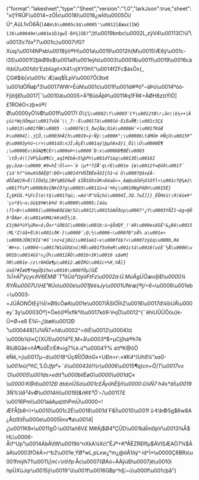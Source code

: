 {"format":"lakesheet","type":"Sheet","version":"1.0","larkJson":true,"sheet":"xí]ÝRÛF\u0014~zÓÎx\u0018I\u0016¿wÌô\u0005Òi/Ú^¸AüL1vÒ6Ã(`lÀÆm\b\u0005câ$\u0005'\u0012[Ææa¢]IW}îJ6\u00049e\u001e1ÒJgwÏ·ß®¾]Ùß?`\"¡\t\u0019bnbc\u0002L,zÿV4\u00113C½l¹\u0013\r7öx²7\u001c¡\u0007\fG?Xúq/\u0014NPsb\u0018ÿõ®H\u001a\u0019\u0012ñ(M\u0015!Æ6ÿ\u001c-ì3S\u0001f2þkØ8o$\u001aß\u001eÿls\u0003\u0001&\u0011\u0019\u0016cáñ\bÙ\u001d\t'Ezblügñ±X41:vjXY0hl\"\u0014fZFc$ásÖx{_ÇG#$ib|x\u001c`Æ)aq$ÎLpV\u0007Ôì3tx¢\u001dÖÑaþ²3\u0017WW>ÈúN\u001c\u001f\u001d#®ö³¬ãÞü\u0014ºóó­Fjlô§Ð\u0017|¯\u0010à\u0005>À³BûòÃþÞ\u0011#q1FR¢÷ÄØH8z¤ÝîÒ|£1ROêO<zþ»ó®/Ø\u0000yÓ¼©\u001f\u0017*I 0`lÇ¾\u0002\f\u0003¨Cª\u0012tØ\r¡ãn\\b¼×+|ÂçüiºWçñÓmµz\u0017vÚê´\\_7:-ß\u0017à\u0001ë·ßißuÑ¶;\u001c5Ç£\u0013\u001fÑK\u0005 ·\u0007è­¦S¸ðw{Äæ;Oìë\u0006H¯+\u001fKóÆ Þ\u0004[;.jÇÛ,\u0003ÞÂ[h\u0019»ÿ:Ñÿ:\u0006°;\u00006\tâMÚm ÞÑçU\u0015¥^@\u0003y©ú¬\r¤\u001dâ\nJÎ¡ÃçÉ\u001aý|þµñêxã}ì¸Ôï\\Ü\u0000È¶ ;\u0000Èv\bÙA@¶CÈr\u000eÞ÷\u0000´­Ð:x\u0006Ð¶BË\u0003´\tÔ¡4((]VP¾åzØ¶Cc¸aqî¥EbÁ«5¼þP©\u001dÝì&q\u0013ß\u0016Igy¡ãzø~\u0000¸#9=hÎ:Ül=>¬´è (µª²7ZÅ'q\rÈ\u001e {ø\u0012Y=@öð\u001f´ {ìá'h?^öèwXöðÀÊ@?:ÐÒ+\u0014YVÓÏÐËeåôI{ñ1¬ú Ù\u0007@ãs£Â-dÖÎæQ]R«Ë(lÌÓd¾L]BY¾BðZêwÕ £ÍÑîÚXsÜK»DëaÙ«»¸Àø@uóÜë½ÙîõÝl÷\u001cT@¼è2\u0017ÝsP\u000bð¢{NÞ{Ò?g\u0003\u0011ù×ä'®hç\u0019NgPêD©\u0015È}Ï¿§KÚâ.ª¼FcÎ(e\t§\u0017qú¡.=Aó²R^Uåçhú\u0004Í,3Q.7wÍ]}}_ËÕH¢ù\\R)êùe¥²¨çsº$½~o;öü$$®W\b®d 9\u0000\u0005;[áó±\fî<Ð<\u0000í\u000eÐð£ûW/5û\u0012\u0015öAÖðzp\u0007²¿Ý\u0003YÃÏî¬ág÷@Öð³ÔAør.è\u001a©M4/kKsHÎ½¦Q.£3jNéªùY¼úRe«ê¡Ôx­r³úÓ6SC\u000b\u001b:ù¬§ÔdQÝ_!'èR\u000es8SÊ²&¿Ðê\u0015:ML²Z)áâ+ß\b\u001cðK·}\u0000´;@;½\u0006~\u000fÐ°zÃ% a\u001e¤\u000bJÒN]9Í£¹#õ¨\nz×£jÐüí\u001eèI~v\u000fô$?»\u0007zý£q\u000b,Rè´#Þ×x.\u0004~\u0017WìüÙX£nú¦RÑ\u001f5o9eR\u001ctá\u0016(u¢È¯½Å\u0006\u001b\u0014Gõ¹v¿Ü%\u0012ÃÒ\u001b÷IK\u0019 ±$eM] ñR\u001e-/z\r6HÜø¶µ\u0012.æÐÎRû\u001c+%¥,©Å]}úaã7#ÎæQ¶ªægÛþîhw\u0018\u000fÓµ]`ü£%Ï±ÁÎ°ýçycðV6ÉMØ¯T³ôÙá²¤ýóFtFz\u0002á:Ú­.MúÃgÚÖæo§ìÐ\u0000¼RYÄ\u0007U\\H£¹#Úo\u000e\u001fëësJy\u0001UNræ[®j/=6*=\u0006\u001eb÷\u0003­=JÚÃONÕtEý½Í/»ØßcÔøA\u001e\u0007íÂSìÓÏñZ\u0016\u0017d¼îòUÂ\u000ey¯3y\u0003Óº]+Öeô(I®Îxflkºô\u0017kô9·V«jÒ\u0012^{¨ëhiUÛÛÖóu}k­Û×Ø+eß È¾î¬¿\bøè\u0012Ð ¹\u000448]1J¾Ñ7×ñã\u0002^=ðiÈ\u0012\u0004)¤\u000b¼)ì«Ç{XÚ5\u0014²E,M+å\u0003º$=µCj[há®h7èRIü8Gåé<ñÁ¶úôÊ\rÉ#×ig7%è.ú°\u0004Ý% a\tºK@ôÒëÑê,>¡\u0017µ¬_ã\u0018^ÜçRÎ(Õ9òG«+UÐn>r·:«¥K4^)Uhß¼\"xaG-\u001eü{ºñC¸¹LÒJfpº+¨ô\u00043ô!½r\u0006\u0015¶q)cn+Õ]T\u0017v±´O\u0005\u001ds>eã\t¹\u000biîÉøG\u0000\u001dÇ«\u0000:K@ã\u0012Ð ãta\nÜSo\u001c£ÅyühË§ñ\u0000:û¼Ñ7·h4s*ãÍ\u00193Ñ%\tå²4v©\u0014ñì\u0019]&ñK¢³Ô´¬¦_\u00117£\u0016Pm\\\u001aãAµq\thPmÜ\u0000=!ÆFÅ[b8<I+\u0010\u001c2É\u0018\u001d`F&Ì\u0010\u001f û·¢\b©5g$6w8A¿Å¤ß\tÏ\u000e\u0005Ïmx¶a\u0014|¿\u0011K8«\u0011gÓ·\u001añ6V£ M#Áj$Ø4²ÇÛD\u001bâÎm0pV\u0013¾Å$HL\u0006-Å\f^Up¹\u0014ÁbÃ\tW\u0019õ^nXkA¼Xc\"ËJº+KºÂÈZRÐfIµ$ÁVISÆAÒ7¾$ÂáÀ\u0003fÒèÁ>r^b2\u001e¸ÝØ²wL¸pLxw¿°m¿@öÂ1öý^·íd^Ì×\u0000Ç6BRs\u001fmÿh71\u0011¡|m¦÷\rö\fp·Åc\u0007{ØÁó÷ÀÀÿúÐ\u0007jë\u0010iñpÜXüJqr\u0015ÿ\u0019\"ü\u001f\u0016GBp^h§¦~ü\u000f\u001cþå"}